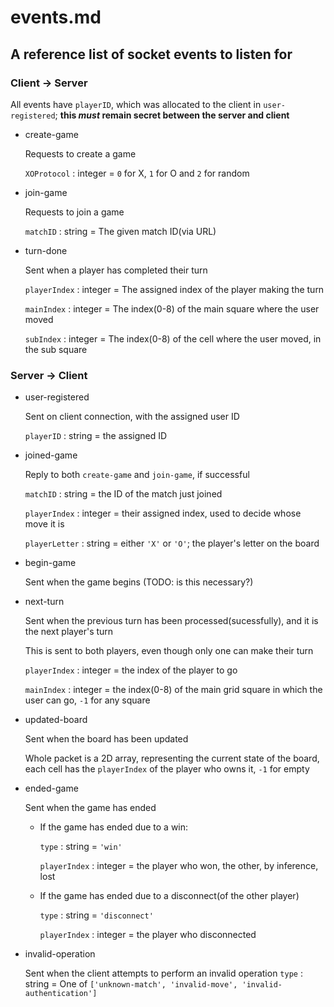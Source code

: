 # events.md
## A reference list of socket events to listen for

### Client -> Server
All events have `playerID`, which was allocated to the client in `user-registered`; **this _must_ remain secret between the server and client**
 - create-game
   
   Requests to create a game
   
   `XOProtocol` : integer = `0` for X, `1` for O and `2` for random
   
 - join-game
   
   Requests to join a game
   
   `matchID` : string = The given match ID(via URL)
   
 - turn-done
   
   Sent when a player has completed their turn
   
   `playerIndex` : integer = The assigned index of the player making the turn
   
   `mainIndex` : integer = The index(0-8) of the main square where the user moved
   
   `subIndex` : integer = The index(0-8) of the cell where the user moved, in the sub square
   
### Server -> Client
 - user-registered
 
   Sent on client connection, with the assigned user ID
   
   `playerID` : string = the assigned ID
   
 - joined-game
   
   Reply to both `create-game` and `join-game`, if successful
   
   `matchID` : string = the ID of the match just joined
   
   `playerIndex` : integer = their assigned index, used to decide whose move it is
   
   `playerLetter` : string = either `'X'` or `'O'`; the player's letter on the board
   
 - begin-game
   
   Sent when the game begins (TODO: is this necessary?)
   
 - next-turn
   
   Sent when the previous turn has been processed(sucessfully), and it is the next player's turn
   
   This is sent to both players, even though only one can make their turn
   
   `playerIndex` : integer = the index of the player to go
   
   `mainIndex` : integer = the index(0-8) of the main grid square in which the user can go, `-1` for any square
   
 - updated-board
   
   Sent when the board has been updated
   
   Whole packet is a 2D array, representing the current state of the board, each cell has the `playerIndex` of the player who owns it, `-1` for empty
   
 - ended-game
   
   Sent when the game has ended
    - If the game has ended due to a win:
     
      `type` : string = `'win'`
     
      `playerIndex` : integer = the player who won, the other, by inference, lost
     
    - If the game has ended due to a disconnect(of the other player)
      
      `type` : string = `'disconnect'`
      
      `playerIndex` : integer = the player who disconnected
 - invalid-operation
 
   Sent when the client attempts to perform an invalid operation
   `type` : string = One of `['unknown-match', 'invalid-move', 'invalid-authentication']`

